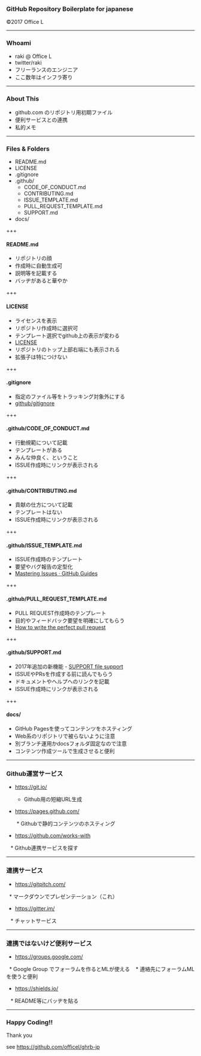 ### GitHub Repository Boilerplate for japanese

©2017 Office L 

---

### Whoami

* raki @ Office L
* twitter/raki
* フリーランスのエンジニア
* ここ数年はインフラ寄り

---

### About This

* github.com のリポジトリ用初期ファイル
* 便利サービスとの連携
* 私的メモ

---

### Files & Folders

* README.md
* LICENSE
* .gitignore
* .github/
    * CODE_OF_CONDUCT.md
    * CONTRIBUTING.md
    * ISSUE_TEMPLATE.md
    * PULL_REQUEST_TEMPLATE.md
    * SUPPORT.md
* docs/

+++

#### README.md

* リポジトリの顔
* 作成時に自動生成可
* 説明等を記載する
* バッヂがあると華やか

+++

#### LICENSE

* ライセンスを表示
* リポジトリ作成時に選択可
* テンプレート選択でgithub上の表示が変わる
* [LICENSE](https://github.com/officel/ghrb-jp/blob/master/LICENSE)
* リポジトリのトップ上部右端にも表示される
* 拡張子は特につけない

+++

#### .gitignore

* 指定のファイル等をトラッキング対象外にする
* [github/gitignore](https://github.com/github/gitignore)

+++

#### .github/CODE_OF_CONDUCT.md

* 行動規範について記載
* テンプレートがある
* みんな仲良く、ということ
* ISSUE作成時にリンクが表示される

+++

#### .github/CONTRIBUTING.md

* 貢献の仕方について記載
* テンプレートはない
* ISSUE作成時にリンクが表示される

+++

#### .github/ISSUE_TEMPLATE.md

* ISSUE作成時のテンプレート
* 要望やバグ報告の定型化
* [Mastering Issues · GitHub Guides](https://guides.github.com/features/issues/)

+++

#### .github/PULL_REQUEST_TEMPLATE.md

* PULL REQUEST作成時のテンプレート
* 目的やフィードバック要望を明確にしてもらう
* [How to write the perfect pull request](https://github.com/blog/1943-how-to-write-the-perfect-pull-request)

+++

#### .github/SUPPORT.md

* 2017年追加の新機能 - [SUPPORT file support](https://github.com/blog/2400-support-file-support)
* ISSUEやPRsを作成する前に読んでもらう
* ドキュメントやヘルプへのリンクを記載
* ISSUE作成時にリンクが表示される

+++

#### docs/

* GitHub Pagesを使ってコンテンツをホスティング
* Web系のリポジトリで被らないように注意
* 別ブランチ運用かdocsフォルダ固定なので注意
* コンテンツ作成ツールで生成させると便利

---

### Github運営サービス

* https://git.io/

    * Github用の短縮URL生成

* https://pages.github.com/

    * Githubで静的コンテンツのホスティング

* https://github.com/works-with

    * Github連携サービスを探す

---

### 連携サービス

* https://gitpitch.com/

    * マークダウンでプレゼンテーション（これ）

* https://gitter.im/

    * チャットサービス

---

### 連携ではないけど便利サービス

* https://groups.google.com/

    * Google Group でフォーラムを作るとMLが使える
    * 連絡先にフォーラムMLを使うと便利

* https://shields.io/

    * README等にバッヂを貼る

---

### Happy Coding!!

Thank you

see https://github.com/officel/ghrb-jp
